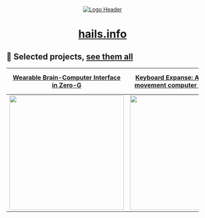 <div align="center">

  [![Logo Header](https://i.imgur.com/MzaxQpN.png?1)](https://hails.info)

  # [hails.info](https://hails.info)

</div>



## :wrench: Selected projects, [see them all](https://hails.info/projects)

|                                     [Wearable Brain-Computer Interface in Zero-G](https://hails.info/projects/isolated-from-reality)                                      |                                  [Keyboard Expanse: A subtle finger movement computer vision system](https://hails.info/projects/keyboard-expanse)                                   |                                      [Lighten Up, World: Award-winning exhibited data visualisation tool for planet-wide data](https://hails.info/projects/lighten-up-world)                                       |
| :-------------------------------------------------------------------------------------------------------------------------------------------------: | :-------------------------------------------------------------------------------------------------------------------------------------------------: | :-------------------------------------------------------------------------------------------------------------------------------------------------: |
| [<img src="https://user-images.githubusercontent.com/10828202/197591438-44cec696-a379-43d7-9948-a376e3749441.gif" width="300" />](https://hails.info/projects/isolated-from-reality) | [<img src="https://user-images.githubusercontent.com/10828202/197590457-8795854c-08e8-485d-a24f-07c4cb11ae69.gif" width="300" />](https://hails.info/projects/keyboard-expanse) | [<img src="https://user-images.githubusercontent.com/10828202/197590525-51a83736-9dc2-41b5-90ed-2eb2b8f7b538.gif" width="300" />](https://hails.info/projects/lighten-up-world) |

